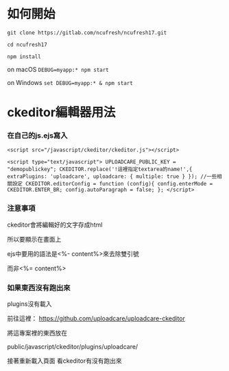 # 如何開始

`git clone https://gitlab.com/ncufresh/ncufresh17.git`

`cd ncufresh17`

`npm install`

on macOS
`DEBUG=myapp:* npm start`

on Windows
`set DEBUG=myapp:* & npm start`

# ckeditor編輯器用法

### 在自己的js.ejs寫入

`<script src="/javascript/ckeditor/ckeditor.js"></script>`

`<script type="text/javascript">
    UPLOADCARE_PUBLIC_KEY = "demopublickey";
    CKEDITOR.replace('!這裡指定textarea的name!',{
    extraPlugins: 'uploadcare',
    uploadcare: {
        multiple: true
    }
    });
    //一些相關設定
    CKEDITOR.editorConfig = function (config){
      config.enterMode = CKEDITOR.ENTER_BR;
      config.autoParagraph = false;
    };
</script>
`

### 注意事項

ckeditor會將編輯好的文字存成html

所以要顯示在畫面上

ejs中要用的語法是<%- content%>來去除雙引號

而非<%= content%>

### 如果東西沒有跑出來

plugins沒有載入

前往這裡：
<https://github.com/uploadcare/uploadcare-ckeditor>

將這專案裡的東西放在

public/javascript/ckeditor/plugins/uploadcare/

接著重新載入頁面 看ckeditor有沒有跑出來
